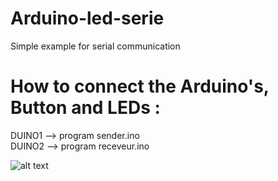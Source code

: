 # Arduino-led-serie
Simple example for serial communication

# How to connect the Arduino's, Button and LEDs :

DUINO1 --> program sender.ino<br>
DUINO2 --> program receveur.ino

![alt text](https://image.ibb.co/dN5uBz/schema.png "serial comm")
